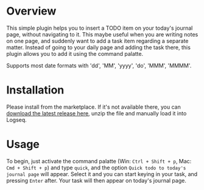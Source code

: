 # Overview

This simple plugin helps you to insert a TODO item on your today's journal page, without navigating to it. This maybe useful when you are writing notes on one page, and suddenly want to add a task item regarding a separate matter. Instead of going to your daily page and adding the task there, this plugin allows you to add it using the command palatte.

Supports most date formats with 'dd', 'MM', 'yyyy', 'do', 'MMM', 'MMMM'.

# Installation

Please install from the marketplace. If it's not available there, you can [download the latest release here](https://github.com/hkgnp/logseq-quicktodo-plugin/releases), unzip the file and manually load it into Logseq.

# Usage

To begin, just activate the command palatte (Win: `Ctrl + Shift + p`, Mac: `Cmd + Shift + p`) and type `quick`, and the option `Quick todo to today's journal page` will appear. Select it and you can start keying in your task, and pressing `Enter` after. Your task will then appear on today's journal page.
